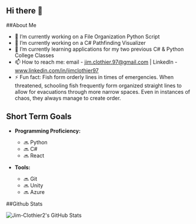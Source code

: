 ## Hi there 👋

##About Me
- 🔭 I’m currently working on a File Organization Python Script
- 🔭 I’m currently working on a C# Pathfinding Visualizer 
- 🌱 I’m currently learning applications for my two previous C# & Python College Classes
- 📫 How to reach me: email - jim.clothier.97@gmail.com | LinkedIn - www.linkedin.com/in/jimclothier97
- ⚡ Fun fact: Fish form orderly lines in times of emergencies. When threatened, schooling fish frequently form organized straight lines to allow for evacuations through more narrow spaces. Even in instances of chaos, they always manage to create order. 

## Short Term Goals

- **Programming Proficiency:**
  - 🔜 Python
  - 🔜 C#
  - 🔜 React

- **Tools:**
  - 🔜 Git
  - 🔜 Unity
  - 🔜 Azure

##Github Stats

![Jim-Clothier2's GitHub Stats](https://github-readme-stats.vercel.app/api?username=Jim-Clothier2&show_icons=true)
